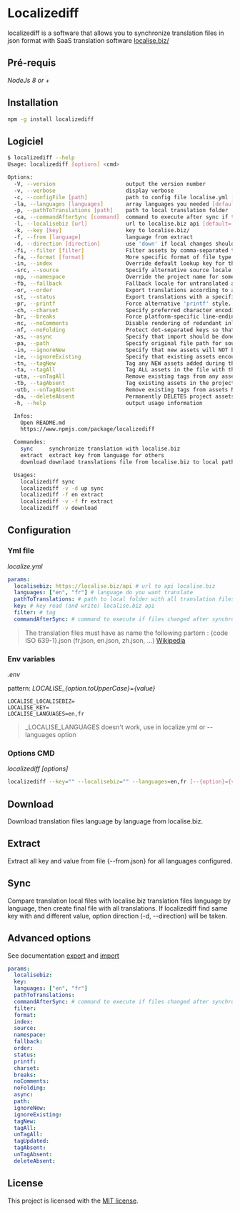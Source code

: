 # Localizediff

localizediff is a software that allows you to synchronize translation files in json format with SaaS translation software [localise.biz/](https://localise.biz/)

## Pré-requis

_NodeJs 8 or +_

## Installation

```bash
npm -g install localizediff
```

## Logiciel

```bash
$ localizediff --help
Usage: localizediff [options] <cmd>

Options:
  -V, --version                      output the version number
  -v, --verbose                      display verbose
  -c, --configFile [path]            path to config file localise.yml [default: './localise.yml']
  -la, --languages [languages]       array languages you needed [default:"['en']"] ex: en,fr,es,...
  -p, --pathToTranslations [path]    path to local translation folder
  -ca, --commandAfterSync [command]  command to execute after sync if translation file changed
  -l, --localisebiz [url]            url to localise.biz api [default='https://localise.biz/api']
  -k, --key [key]                    key to localise.biz/
  -f, --from [language]              language from extract
  -d, --direction [direction]        use 'down' if local changes should be overwritten [default: 'down'] ( use for sync cmd )
  -fi, --filter [filter]             Filter assets by comma-separated tag names. Match any tag with * and negate tags by prefixing with !
  -fa, --format [format]             More specific format of file type. e.g. symfony applies to php, xlf & yml [default value: 'script']
  -in, --index                       Override default lookup key for the file format: 'id', 'text' or a custom alias
  -src, --source                     Specify alternative source locale instead of project default
  -np, --namespace                   Override the project name for some language packs that use it as a key prefix
  -fb, --fallback                    Fallback locale for untranslated assets, specified as short code. e.g. en or en_GB
  -or, --order                       Export translations according to asset order
  -st, --status                      Export translations with a specific status or flag. Negate values by prefixing with !. e.g. 'translated', or '!fuzzy'.
  -pr, --printf                      Force alternative 'printf' style.
  -ch, --charset                     Specify preferred character encoding. Alternative to Accept-Charset header but accepts a single value which must be valid.
  -br, --breaks                      Force platform-specific line-endings. Default is Unix (LF) breaks.
  -nc, --noComments                  Disable rendering of redundant inline comments including the Loco banner.
  -nf, --noFolding                   Protect dot-separated keys so that foo.bar is not folded into object properties.
  -as, --async                       Specify that import should be done asynchronously (recommended for large files)
  -pa, --path                        Specify original file path for source code references (excluding line number)
  -in, --ignoreNew                   Specify that new assets will NOT be added to the project
  -ie, --ignoreExisting              Specify that existing assets encountered in the file will NOT be updated
  -tn, --tagNew                      Tag any NEW assets added during the import with the given tags (comma separated)
  -ta, --tagAll                      Tag ALL assets in the file with the given tags (comma separated)
  -uta, --unTagAll                   Remove existing tags from any assets matched in the imported file (comma separated)
  -tb, --tagAbsent                   Tag existing assets in the project that are NOT found in the imported file
  -utb, --unTagAbsent                Remove existing tags from assets NOT found in the imported file
  -da, --deleteAbsent                Permanently DELETES project assets NOT found in the file (use with extreme caution)
  -h, --help                         output usage information

  Infos:
	Open README.md
	https://www.npmjs.com/package/localizediff

  Commandes:
	sync 	 synchronize translation with localise.biz
	extract  extract key from language for others
	download downlaod translations file from localise.biz to local pathToTranslations

  Usages:
	localizediff sync
	localizediff -v -d up sync
	localizediff -f en extract
	localizediff -v -f fr extract
	localizediff -v download

```

## Configuration

### Yml file

_localize.yml_

```yaml
params:
  localisebiz: https://localise.biz/api # url to api localise.biz
  languages: ["en", "fr"] # language do you want translate
  pathToTranslations: # path to local folder with all translation files (fr.json, en.json, es.json, ...)
  key: # key read (and write) localise.biz api
  filter: # tag
  commandAfterSync: # command to execute if files changed after synchronization (ex : "make --directory=/home/my-project yarn-install")
```

> The translation files must have as name the following partern : {code ISO 639-1}.json (fr.json, en.json, zh.json, ...) [Wikipedia](https://en.wikipedia.org/wiki/List_of_ISO_639-1_codes)

### Env variables

_.env_

pattern: _LOCALISE\_{option.toUpperCase}={value}_

```
LOCALISE_LOCALISEBIZ=
LOCALISE_KEY=
LOCALISE_LANGUAGES=en,fr
```

> \_LOCALISE_LANGUAGES doesn't work, use in localize.yml or --languages option

### Options CMD

_localizediff [options]_

```bash
localizediff --key="" --localisebiz="" --languages=en,fr [--{option}={value}]
```

## Download

Download translation files language by language from localise.biz.

## Extract

Extract all key and value from file {--from.json} for all languages configured.

## Sync

Compare translation local files with localise.biz translation files language by language, then create final file with all translations.
If localizediff find same key with and different value, option direction (-d, --direction) will be taken.

## Advanced options

See documentation [export](https://localise.biz/api/docs/export/exportlocale) and [import](https://localise.biz/api/docs/import/import)

```yaml
params:
  localisebiz:
  key:
  languages: ["en", "fr"]
  pathToTranslations:
  commandAfterSync: # command to execute if files changed after synchronization (ex : "make --directory=/home/my-project yarn-install")
  filter:
  format:
  index:
  source:
  namespace:
  fallback:
  order:
  status:
  printf:
  charset:
  breaks:
  noComments:
  noFolding:
  async:
  path:
  ignoreNew:
  ignoreExisting:
  tagNew:
  tagAll:
  unTagAll:
  tagUpdated:
  tagAbsent:
  unTagAbsent:
  deleteAbsent:
```

## License

This project is licensed with the [MIT license](LICENSE).
